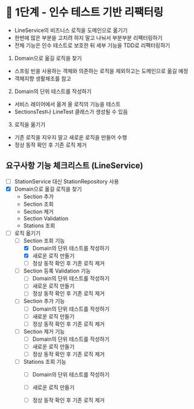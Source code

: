# 🚀 1단계 - 인수 테스트 기반 리팩터링

- LineService의 비즈니스 로직을 도메인으로 옮기기
- 한번에 많은 부분을 고치려 하지 말고 나눠서 부분부분 리팩터링하기
- 전체 기능은 인수 테스트로 보호한 뒤 세부 기능을 TDD로 리팩터링하기

1. Domain으로 옮길 로직을 찾기
- 스프링 빈을 사용하는 객체와 의존하는 로직을 제외하고는 도메인으로 옮길 예정
- 객체지향 생활체조를 참고
2. Domain의 단위 테스트를 작성하기
- 서비스 레이어에서 옮겨 올 로직의 기능을 테스트
- SectionsTest나 LineTest 클래스가 생성될 수 있음
3. 로직을 옮기기
- 기존 로직을 지우지 말고 새로운 로직을 만들어 수행
- 정상 동작 확인 후 기존 로직 제거

## 요구사항 기능 체크리스트 (LineService)
- [ ] StationService 대신 StationRepository 사용
- [X] Domain으로 옮길 로직을 찾기
  - Section 추가
  - Section 조회
  - Section 제거
  - Section Validation
  - Stations 조회  
- [ ] 로직 옮기기 
  - [ ] Section 조회 기능
    - [X] Domain의 단위 테스트를 작성하기
    - [X] 새로운 로직 만들기
    - [ ] 정상 동작 확인 후 기존 로직 제거   
  - [ ] Section 등록 Validation 기능
    - [ ] Domain의 단위 테스트를 작성하기
    - [ ] 새로운 로직 만들기
    - [ ] 정상 동작 확인 후 기존 로직 제거 
  - [ ] Section 추가 기능
    - [ ] Domain의 단위 테스트를 작성하기
    - [ ] 새로운 로직 만들기
    - [ ] 정상 동작 확인 후 기존 로직 제거 
  - [ ] Section 제거 기능
    - [ ] Domain의 단위 테스트를 작성하기
    - [ ] 새로운 로직 만들기
    - [ ] 정상 동작 확인 후 기존 로직 제거
  - [ ] Stations 조회 기능
    - [ ] Domain의 단위 테스트를 작성하기
    - [ ] 새로운 로직 만들기
    - [ ] 정상 동작 확인 후 기존 로직 제거
    

